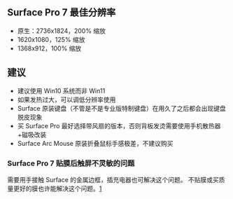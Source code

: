 ## Surface Pro 7 最佳分辨率

- 原生：2736x1824，200% 缩放
- 1620x1080，125% 缩放
- 1368x912，100% 缩放

## 建议

- 建议使用 Win10 系统而非 Win11
- 如果发热过大，可以调低分辨率使用
- Surface 原装键盘（不管是不是专业版特制键盘）在用久了之后都会出现键盘脱皮现象
- 买 Surface Pro 最好选择带风扇的版本，否则背板发烫需要使用手机散热器+磁吸改装
- Surface Arc Mouse 原装折叠鼠标手感极差，不建议购买

### Surface Pro 7 贴膜后触屏不灵敏的问题

需要用手接触 Surface 的金属边框，插充电器也可解决这个问题。
不贴膜或买质量更好的膜也许能解决这个问题。[1](https://www.reddit.com/r/Surface/comments/dofx5s/tempered_glass_touch_issues_surface_pro_7/?tl=zh-hans)

